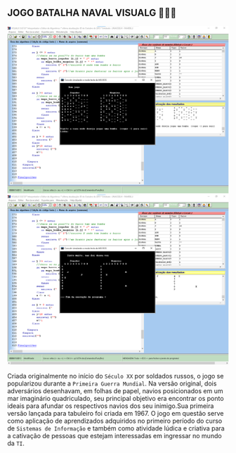 ## JOGO BATALHA NAVAL VISUALG  👨🏻‍✈️ 
![img](./img/Captura%20de%20tela%202022-06-29%20113357.png)
![img](./img/Captura%20de%20tela%202022-06-29%20113455.png)

Criada originalmente no início do `Século XX` por soldados russos, o jogo se popularizou durante a `Primeira Guerra Mundial`. Na versão original, dois adversários desenhavam, em folhas de papel, navios posicionados em um mar imaginário quadriculado, seu principal objetivo era encontrar os ponto ideais para afundar os respectivos navios dos seu inimigo.Sua primeira versão lançada para tabuleiro foi criada em 1967. O jogo em questão serve como aplicação de aprendizados adquiridos no primeiro período do curso de `Sistemas de Informação` e também como atividade lúdica e criativa para a cativação de pessoas que estejam interessadas em ingressar no mundo da `TI`.